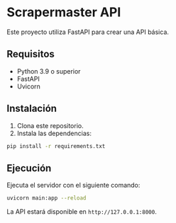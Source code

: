 # Scrapermaster API

Este proyecto utiliza FastAPI para crear una API básica.

## Requisitos

- Python 3.9 o superior
- FastAPI
- Uvicorn

## Instalación

1. Clona este repositorio.
2. Instala las dependencias:

```bash
pip install -r requirements.txt
```

## Ejecución

Ejecuta el servidor con el siguiente comando:

```bash
uvicorn main:app --reload
```

La API estará disponible en `http://127.0.0.1:8000`.
